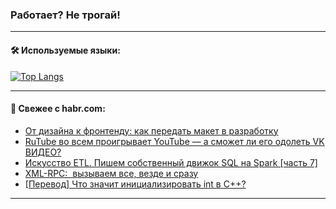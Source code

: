 ### Работает? Не трогай!

---
<!--
#### 🛠️ Technical stack:

![Java](https://img.shields.io/badge/Java-informational?logo=Oracle&style=flat&logoColor=white&color=FF4500)
![Kotlin](https://img.shields.io/badge/Kotlin-informational?logo=Kotlin&style=flat&logoColor=white&color=774D97)
![TS](https://img.shields.io/badge/TypeScript-informational?logo=typeScript&style=flat&logoColor=black&color=017acc)
![Python](https://img.shields.io/badge/Python-informational?logo=Python&style=flat&logoColor=black&color=ffdd54) <br>
![Spring](https://img.shields.io/badge/Spring-informational?logo=Spring&style=flat&logoColor=white&color=6DB33F) 
![SpringBoot](https://img.shields.io/badge/SpringBoot-informational?logo=SpringBoot&style=flat&logoColor=white&color=6DB33F)
![Nest](https://img.shields.io/badge/NestJS-informational?logo=NestJS&style=flat&logoColor=white&color=E0234E) 
![NodeJS](https://img.shields.io/badge/NodeJS-informational?logo=node.js&style=flat&logoColor=white&color=70A760)<br>
![PostgreSQL](https://img.shields.io/badge/PostgreSQL-informational?logo=PostgreSQL&style=flat&logoColor=white&color=DAA520)
![MongoDB](https://img.shields.io/badge/MongoDB-informational?logo=MongoDB&style=flat&logoColor=white&color=870000)
![Apache](https://img.shields.io/badge/Apache-informational?logo=apache&style=flat&logoColor=white&color=f74e28)

___ 
-->

#### 🛠️ Используемые языки:

[![Top Langs](https://github-readme-stats-u2qms2cxw-advtsettinggmailcoms-projects.vercel.app/api/top-langs/?username=zloylis&langs_count=10&hide_title=true&title_color=e6edf3&size_weight=0.5&count_weight=0.5&layout=compact&hide_progress=true&hide_border=true&theme=dracula)](https://github.com/zloylis)

<!---


####  :octocat:&nbsp;&nbsp; Статистика:

![GitHub stats](https://github-readme-stats-u2qms2cxw-advtsettinggmailcoms-projects.vercel.app/api?username=zloylis&show_icons=true&hide_border=true&theme=dracula&title_color=e6edf3&include_all_commits=true&count_private=true&hide_rank=false&hide_title=true&rank_icon=github)
-->
---

#### 💬 Свежее с habr.com:

<!-- BLOG-POST-LIST:START -->
- [От дизайна к фронтенду: как передать макет в разработку](https://habr.com/ru/companies/friflex/articles/838070/?utm_source=habrahabr&utm_medium=rss&utm_campaign=838070)
- [RuTube во всем проигрывает YouTube — а сможет ли его одолеть VK ВИДЕО?](https://habr.com/ru/articles/837862/?utm_source=habrahabr&utm_medium=rss&utm_campaign=837862)
- [Искусство ETL. Пишем собственный движок SQL на Spark [часть 7]](https://habr.com/ru/articles/838034/?utm_source=habrahabr&utm_medium=rss&utm_campaign=838034)
- [XML-RPC:  вызываем все, везде и сразу](https://habr.com/ru/articles/837942/?utm_source=habrahabr&utm_medium=rss&utm_campaign=837942)
- [[Перевод] Что значит инициализировать int в C++?](https://habr.com/ru/articles/835170/?utm_source=habrahabr&utm_medium=rss&utm_campaign=835170)
<!-- BLOG-POST-LIST:END -->

---
